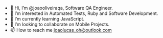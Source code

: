 - 👋 Hi, I’m @joaooliveiraqa, Software QA Engineer.
- 👀 I’m interested in Automated Tests, Ruby and Software Development.
- 🌱 I’m currently learning JavaScript.
- 💞️ I’m looking to collaborate on Mobile Projects.
- 📫 How to reach me joaolucas_oh@outlook.com

<!---
joaooliveiraqa/joaooliveiraqa is a ✨ special ✨ repository because its `README.md` (this file) appears on your GitHub profile.
You can click the Preview link to take a look at your changes.
--->
